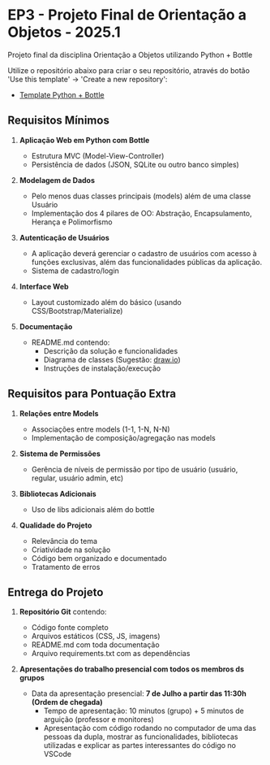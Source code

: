 # EP3 - Projeto Final de Orientação a Objetos - 2025.1

Projeto final da disciplina Orientação a Objetos utilizando Python + Bottle

Utilize o repositório abaixo para criar o seu repositório, através do botão 'Use this template' -> 'Create a new repository':

- [Template Python + Bottle](https://github.com/lboaventura25/poo-python-bottle-template)

## Requisitos Mínimos

1. **Aplicação Web em Python com Bottle**
   - Estrutura MVC (Model-View-Controller)
   - Persistência de dados (JSON, SQLite ou outro banco simples)

2. **Modelagem de Dados**
   - Pelo menos duas classes principais (models) além de uma classe Usuário
   - Implementação dos 4 pilares de OO: Abstração, Encapsulamento, Herança e Polimorfismo

3. **Autenticação de Usuários**
    - A aplicação deverá gerenciar o cadastro de usuários com acesso à funções exclusivas, além das funcionalidades públicas da aplicação.
   - Sistema de cadastro/login

4. **Interface Web**
   - Layout customizado além do básico (usando CSS/Bootstrap/Materialize)

5. **Documentação**
   - README.md contendo:
     - Descrição da solução e funcionalidades
     - Diagrama de classes (Sugestão: [draw.io](https://app.diagrams.net/))
     - Instruções de instalação/execução

## Requisitos para Pontuação Extra

1. **Relações entre Models**
   - Associações entre models (1-1, 1-N, N-N)
   - Implementação de composição/agregação nas models

2. **Sistema de Permissões**
   - Gerência de níveis de permissão por tipo de usuário (usuário, regular, usuário admin, etc)

3. **Bibliotecas Adicionais**
   - Uso de libs adicionais além do bottle

4. **Qualidade do Projeto**
   - Relevância do tema
   - Criatividade na solução
   - Código bem organizado e documentado
   - Tratamento de erros

## Entrega do Projeto

1. **Repositório Git** contendo:
   - Código fonte completo
   - Arquivos estáticos (CSS, JS, imagens)
   - README.md com toda documentação
   - Arquivo requirements.txt com as dependências

3. **Apresentações do trabalho presencial com todos os membros ds grupos**
   - Data da apresentação presencial: **7 de Julho a partir das 11:30h (Ordem de chegada)**
      - Tempo de apresentação: 10 minutos (grupo) + 5 minutos de arguição (professor e monitores)
      - Apresentação com código rodando no computador de uma das pessoas da dupla, mostrar as funcionalidades, bibliotecas utilizadas e explicar as partes interessantes do código no VSCode
